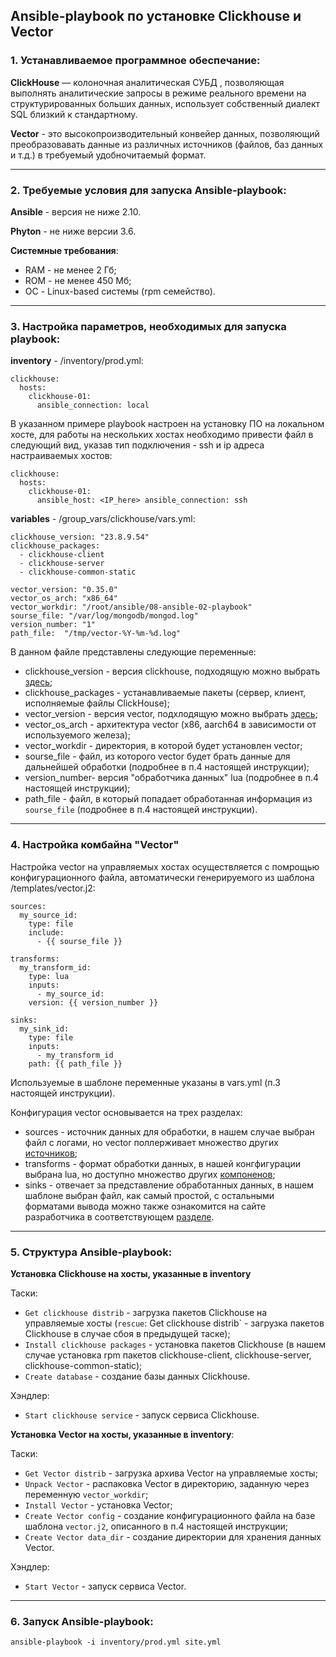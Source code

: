 ## Ansible-playbook по установке Clickhouse и Vector

### 1. Устанавливаемое программное обеспечание:

**ClickHouse** — колоночная аналитическая СУБД , позволяющая выполнять аналитические запросы в режиме реального времени на структурированных больших данных, использует собственный диалект SQL близкий к стандартному.

**Vector** - это высокопроизводительный конвейер данных, позволяющий преобразовавать данные из различных источников (файлов, баз данных и т.д.) в требуемый удобночитаемый формат.

---

### 2. Требуемые условия для запуска Ansible-playbook:

**Ansible** - версия не ниже 2.10.

**Phyton** - не ниже версии 3.6.

**Системные требования**:
 - RAM - не менее 2 Гб;
 - ROM - не менее 450 Мб;
 - ОС - Linux-based системы (rpm семейство).

---

### 3. Настройка параметров, необходимых для запуска playbook:

**inventory** - /inventory/prod.yml:
```
clickhouse:
  hosts:
    clickhouse-01:
      ansible_connection: local
```
В указанном примере playbook настроен на установку ПО на локальном хосте, для работы на нескольких хостах необходимо привести файл в следующий вид, указав тип подключения - ssh и ip адреса настраиваемых хостов:
```
clickhouse:
  hosts:
    clickhouse-01:
      ansible_host: <IP_here> ansible_connection: ssh
```

**variables** - /group_vars/clickhouse/vars.yml:
```
clickhouse_version: "23.8.9.54"
clickhouse_packages:
  - clickhouse-client
  - clickhouse-server
  - clickhouse-common-static

vector_version: "0.35.0"
vector_os_arch: "x86_64"
vector_workdir: "/root/ansible/08-ansible-02-playbook"
sourse_file: "/var/log/mongodb/mongod.log"
version_number: "1"
path_file:  "/tmp/vector-%Y-%m-%d.log"
```

В данном файле представлены следующие переменные:
- clickhouse_version - версия clickhouse, подходящую можно выбрать [здесь](https://packages.clickhouse.com);
- clickhouse_packages - устанавливаемые пакеты (сервер, клиент, исполняемые файлы ClickHouse);
- vector_version - версия vector, подхлодящую можно выбрать [здесь](https://packages.timber.io/vector/);
- vector_os_arch - архитектура vector (x86, aarch64 в зависимости от используемого железа);
- vector_workdir - директория, в которой будет установлен vector;
- sourse_file - файл, из которого vector будет брать данные для дальнейшей обработки (подробнее в п.4 настоящей инструкции);
- version_number- версия "обработчика данных" lua (подробнее в п.4 настоящей инструкции);
- path_file - файл, в который попадает обработанная информация из `sourse_file` (подробнее в п.4 настоящей инструкции).

---

### 4. Настройка комбайна "Vector" 

Настройка vector на управляемых хостах осуществляется с помрощью конфигурационного файла, автоматически генерируемого из шаблона /templates/vector.j2:
```
sources:
  my_source_id:
    type: file
    include:
      - {{ sourse_file }}

transforms:
  my_transform_id:
    type: lua
    inputs:
      - my_source_id:
    version: {{ version_number }}

sinks:
  my_sink_id:
    type: file
    inputs:
      - my_transform_id
    path: {{ path_file }}
```

Используемые в шаблоне переменные указаны в vars.yml (п.3 настоящей инструкции).

Конфигурация vector основывается на трех разделах:
- sources - источник данных для обработки, в нашем случае выбран файл с логами, но vector поллерживает множество других [источников](https://vector.dev/components/);
- transforms - формат обработки данных, в нашей конгфигурации выбрана lua, но доступно множество других [компоненов](https://vector.dev/docs/reference/configuration/transforms/);
- sinks - отвечает за представление обработанных данных, в нашем шаблоне выбран файл, как самый простой, с остальными форматами вывода можно также ознакомится на сайте разработчика в соответствующем [разделе](https://vector.dev/docs/reference/configuration/sinks/).

---

### 5. Структура Ansible-playbook:

**Установка Clickhouse на хосты, указанные в inventory**

Таски:
- `Get clickhouse distrib` - загрузка пакетов Clickhouse на управляемые хосты (`rescue`: Get clickhouse distrib` - загрузка пакетов Clickhouse в случае сбоя в предыдущей таске);
- `Install clickhouse packages` - установка пакетов Clickhouse (в нашем случае установка rpm пакетов clickhouse-client, clickhouse-server, clickhouse-common-static);
-  `Create database` - создание базы данных Clickhouse.

Хэндлер:
 - `Start clickhouse service` - запуск сервиса Clickhouse. 

**Установка Vector на хосты, указанные в inventory**:

Таски:
- `Get Vector distrib` - загрузка архива  Vector на управляемые хосты;
- `Unpack Vector` - распаковка  Vector в директорию, заданную через переменную `vector_workdir`;
- `Install Vector` - установка Vector;
- `Create Vector config` - создание конфигурационного файла на базе шаблона `vector.j2`, описанного в п.4 настоящей инструкции;
- `Create Vector data_dir` - создание директории для хранения данных Vector.

Хэндлер:
- `Start Vector` - запуск сервиса Vector.

---

### 6. Запуск Ansible-playbook:
```
ansible-playbook -i inventory/prod.yml site.yml
```
